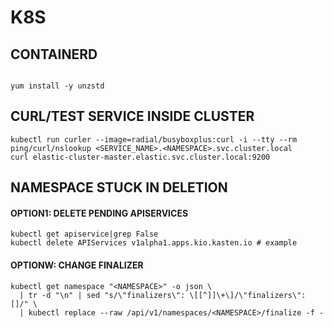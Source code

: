 # K8S

## CONTAINERD
```

yum install -y unzstd

```

## CURL/TEST SERVICE INSIDE CLUSTER
```
kubectl run curler --image=radial/busyboxplus:curl -i --tty --rm
ping/curl/nslookup <SERVICE_NAME>.<NAMESPACE>.svc.cluster.local
curl elastic-cluster-master.elastic.svc.cluster.local:9200
```

## NAMESPACE STUCK IN DELETION

#### OPTION1: DELETE PENDING APISERVICES
```
kubectl get apiservice|grep False
kubectl delete APIServices v1alpha1.apps.kio.kasten.io # example
```

#### OPTIONW: CHANGE FINALIZER
```
kubectl get namespace "<NAMESPACE>" -o json \
  | tr -d "\n" | sed "s/\"finalizers\": \[[^]]\+\]/\"finalizers\": []/" \
  | kubectl replace --raw /api/v1/namespaces/<NAMESPACE>/finalize -f -
```
